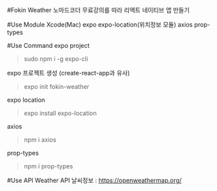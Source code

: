 #Fokin Weather
노마드코더 무료강의를 따라 리액트 네이티브 앱 만들기

#Use Module
Xcode(Mac)
expo
expo-location(위치정보 모듈)
axios
prop-types

#Use Command
expo project

> sudo npm i -g expo-cli

expo 프로젝트 생성 (create-react-app과 유사)

> expo init fokin-weather

expo location

> expo install expo-location

axios

> npm i axios

prop-types

> npm i prop-types

#Use API
Weather API 날씨정보 : https://openweathermap.org/
